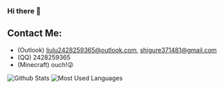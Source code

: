 ### Hi there 👋

<!--
**KevinLL218/KevinLL218** is a ✨ _special_ ✨ repository because its `README.md` (this file) appears on your GitHub profile.

Here are some ideas to get you started:

- 🔭 I’m currently working on ...
- 🌱 I’m currently learning ...
- 👯 I’m looking to collaborate on ...
- 🤔 I’m looking for help with ...
- 💬 Ask me about ...
- 📫 How to reach me: ...
- 😄 Pronouns: ...
- ⚡ Fun fact: ...
-->

## Contact Me:  
  * (Outlook) liulu2428259365@outlook.com, shigure371481@gmail.com
  * (QQ) 2428259365
  * (Minecraft) ouch!😜

![Github Stats](https://github-readme-stats.vercel.app/api?username=KevinLL218&show_icons=true&theme=dark&count_private=true)
![Most Used Languages](https://github-readme-stats.vercel.app/api/top-langs/?username=KevinLL218&theme=dark&layout=compact)
